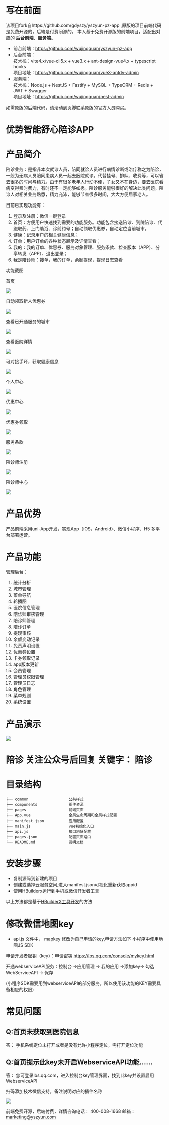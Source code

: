 # 写在前面
该项目fork自https://github.com/gdyszy/yszyun-pz-app ,原版的项目前端代码是免费开源的，后端是付费闭源的。
本人基于免费开源版的前端项目，适配出对应的 **后台前端**、**服务端**。

- 前台前端：https://github.com/wujingquan/yszyun-pz-app
- 后台前端：<br>技术栈：vite4.x/vue-cli5.x + vue3.x + ant-design-vue4.x + typescript hooks <br>项目地址：https://github.com/wujingquan/vue3-antdv-admin
- 服务端：<br>技术栈：Node.js + NestJS + Fastify + MySQL + TypeORM + Redis + JWT + Swagger <br>项目地址：https://github.com/wujingquan/nest-admin

如需原版的后端代码，请滚动到页脚联系原版的官方人员购买。

<h1> 优势智能舒心陪诊APP </h1>

# 产品简介


陪诊业务：是指非本次就诊人员，陪同就诊人员进行病情诊断或治疗称之为陪诊，一般为无病人员陪同患病人员一起去医院就诊。代替挂号、排队、收费等，可以省去很多的时间与精力。由于有很多老年人行动不便，子女又不在身边，要去医院看病变得费时费力，有时还不一定能够如愿。陪诊服务能够很好的解决此类问题。陪诊人对相关业务熟悉，精力充沛，能够节省很多时间，大大方便居家老人。

目前已实现功能有：
1. 登录及注册：微信一键登录
2. 首页：方便用户快速找到需要的功能服务。功能包含接送陪诊、到院陪诊、代跑取药、上门助浴、诊前约号；自动领取优惠券，自动定位当前城市。
3. 健康：记录用户的相关健康信息；
4. 订单：用户订单的各种状态展示及详情查看；
5. 我的：我的订单、优惠券、服务对象管理、服务条款、检查版本（APP）、分享转发（APP）、退出登录；
6. 我是陪诊师：接单，我的订单，余额提现，提现日志查看



功能截图

首页

![](https://wiki.yszyun.com/uploads/peizhen/images/m_2e12baa4d5bc991000077be5b8c5283f_r.jpg)

自动领取新人优惠券

![](https://wiki.yszyun.com/uploads/peizhen/images/m_2f78c640ff64105b93ab4acd986b1b01_r.jpg)

查看已开通服务的城市

![](https://wiki.yszyun.com/uploads/peizhen/images/m_16816367d52268c40e81f1e036d7f143_r.jpg)


查看医院详情

![](https://wiki.yszyun.com/uploads/peizhen/images/m_10e148378aa04e072311bfe435d11bf2_r.jpg)


可对接手环，获取健康信息

![](https://wiki.yszyun.com/uploads/peizhen/images/m_50f1b92b9a60c43c2ecdb56b62d96933_r.jpg)

个人中心

![](https://wiki.yszyun.com/uploads/peizhen/images/m_9f6559417b0f4e46859c59f68b95d0b0_r.jpg)

优惠中心

![](https://wiki.yszyun.com/uploads/peizhen/images/m_31fdd305a3ccd5308dc6b769ed4bcb82_r.jpg)

优惠券领取

![](https://wiki.yszyun.com/uploads/peizhen/images/m_e5a1de4fc0b6bf7b1a65212b4917e22b_r.jpg)

服务条款

![](https://wiki.yszyun.com/uploads/peizhen/images/m_dd014168594b64872f08e738abeb596b_r.jpg)


陪诊师注册

![](https://wiki.yszyun.com/uploads/peizhen/images/m_4f976210c7eefaa4a6ba16435dff1b95_r.jpg)

陪诊师中心

![](https://wiki.yszyun.com/uploads/peizhen/images/m_1eeb2e2cc126a8cabdab18de36749671_r.jpg)




# 产品优势

产品前端采用uni-App开发，实现App（iOS，Android）、微信小程序、H5 多平台部署运营。


# 产品功能
管理后台：
1. 统计分析
2. 城市管理
3. 菜单导航
4. 轮播图
5. 医院信息管理
6. 陪诊师审核管理
7. 陪诊师管理
8. 陪诊订单
9. 提现审核
10. 余额变动记录
11. 免责声明设置
12. 优惠券设置
13. 卡券领取记录
14. app版本更新
15. 会员管理
16. 管理员权限管理
17. 管理员日志
18. 角色管理
19. 菜单规则
20. 系统设置


# 产品演示
![](https://wiki.yszyun.com/uploads/peizhen/images/m_7ba72aa64f0ea6fdef9db254b456cbaa_r.png)

# 陪诊 关注公众号后回复 关键字： 陪诊

# 目录结构
```
├── common                  公共样式
├── components              组件资源
├── pages                   前端页面
├── App.vue                 全局生命周期和全局样式配置
├── manifest.json           应用配置
├── main.js                 vue初始化入口
├── api.js                  接口地址配置
├── pages.json              配置页面路由
└── README.md               说明文档
```

# 安装步骤
* 复制源码到新建的项目
* 创建或选择云服务空间,进入manifest.json可视化重新获取appid
* 使用HBuilderx运行到手机或微信开发者工具

以上方法都是基于[HBuilderX工具开发](https://uniapp.dcloud.io/quickstart?id=_1-%e9%80%9a%e8%bf%87-hbuilderx-%e5%8f%af%e8%a7%86%e5%8c%96%e7%95%8c%e9%9d%a2)的方法

# 修改微信地图key
* api.js 文件中， mapkey 修改为自己申请的key,申请方法如下
小程序中使用地图JS SDK

申请开发者密钥（key）：申请密钥
https://lbs.qq.com/console/mykey.html

开通webserviceAPI服务：控制台 ->应用管理 -> 我的应用 ->添加key-> 勾选WebServiceAPI -> 保存

(小程序SDK需要用到webserviceAPI的部分服务，所以使用该功能的KEY需要具备相应的权限)

# 常见问题
## Q:首页未获取到医院信息
 答： 手机系统定位未打开或者是没有允许小程序定位，需打开定位功能

## Q:首页提示此key未开启WebserviceAPI功能……
 答： 您可登录lbs.qq.com，进入控制台key管理界面，找到此key并设置启用WebserviceAPI

扫码添加技术微信支持，备注说明对应的插件名称

![](https://wiki.yszyun.com/uploads/moa-admin/images/m_a3639d790e5a0b1f9d1a1dd5e695894c_r.png)


前端免费开源，后端付费，详情咨询电话： 400-008-1668
邮箱：marketing@yszyun.com
